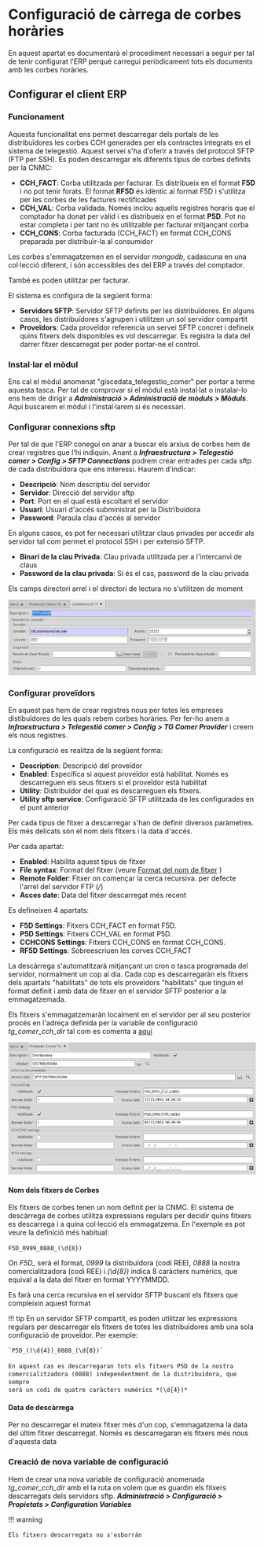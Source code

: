 # Configuració de càrrega de corbes horàries

En aquest apartat es documentarà el procediment necessari a seguir per
tal de tenir configurat l'ERP perquè carregui periòdicament tots els
documents amb les corbes horàries.


## Configurar el client ERP

### Funcionament
Aquesta funcionalitat ens permet descarregar dels portals de les distribuïdores
les corbes CCH generades per els contractes integrats en el sistema de
telegestió. Aquest servei s'ha d'oferir a través del protocol SFTP
(FTP per SSH). Es poden descarregar els diferents tipus de corbes definits per
la CNMC:

* **CCH_FACT**: Corba utilitzada per facturar. Es distribueix en el format
    **F5D** i no pot tenir forats. El format **RF5D** és idèntic al format F5D
    i s'utilitza per les corbes de les factures rectificades
* **CCH_VAL**: Corba validada. Només inclou aquells registres horaris que
    el comptador ha donat per vàlid i es distribueix en el format **P5D**. Pot
    no estar completa i per tant no és utilitzable per facturar mitjançant corba
* **CCH_CONS**: Corba facturada (CCH_FACT) en format CCH_CONS preparada
     per distribuïr-la al consumidor

Les corbes s'emmagatzemen en el servidor *mongodb*, cadascuna en una
col·lecció diferent, i són accessibles des del ERP a través del comptador.

També es poden utilitzar per facturar.

El sistema es configura de la següent forma:

* **Servidors SFTP**: Servidor SFTP definits per les distribuïdores. En
alguns casos, les distribuïdores s'agrupen i utilitzen un sol servidor
compartit
* **Proveïdors**: Cada proveïdor referencia un servei SFTP concret i
defineix quins fitxers dels disponibles es vol descarregar. Es registra la
data del darrer fitxer descarregat per poder portar-ne el control.


### Instal·lar el mòdul

Ens cal el mòdul anomenat "giscedata_telegestio_comer" per portar a terme
aquesta tasca. Per tal de comprovar si el mòdul està instal·lat o instalar-lo
ens hem de dirigir a **_Administració > Administració de mòduls > Mòduls_**.
Aquí buscarem el mòdul i l'instal·larem si és necessari.


### Configurar connexions sftp

Per tal de que l'ERP conegui on anar a buscar els arxius de corbes hem de crear
registres que l'hi indiquin. Anant a **_Infraestructura > Telegestió comer >
Config > SFTP Connections_** podrem crear entrades per cada sftp de cada
distribuïdora que ens interessi.
Haurem d'indicar:

* **Descripció**: Nom descriptiu del servidor
* **Servidor**: Direcció del servidor sftp
* **Port**: Port en el qual està escoltant el servidor
* **Usuari**: Usuari d'accés subministrat per la Distrïbuidora
* **Password**: Paraula clau d'accés al servidor

En alguns casos, es pot fer necessari utilitzar claus privades per accedir
als servidor tal com permet el protocol SSH i per extensió SFTP.

* **Binari de la clau Privada**: Clau privada utilitzada per a l'intercanvi
de claus
* **Password de la clau privada**: Si és el cas, password de la clau privada

Els camps directori arrel i el directori de lectura no s'utilitzen de moment

![Configuració SFTP](_static/curvas/sftp_config.png)


### Configurar proveïdors

En aquest pas hem de crear registres nous per totes les empreses distibuïdores
de les quals rebem corbes horàries. Per fer-ho anem a **_Infraestructura >
Telegestió comer > Config > TG Comer Provider_** i creem els nous registres.

La configuració es realitza de la següent forma:

* **Description**: Descripció del proveïdor
* **Enabled**: Especifica si aquest proveïdor està habilitat. Només es
descarreguen els seus fitxers si el proveïdor està habilitat
* **Utility**: Distribuïdor del qual es descarreguen els fitxers.
* **Utility sftp service**: Configuració SFTP utilitzada de les configurades en
el punt anterior

Per cada tipus de fitxer a descarregar s'han de definir diversos paràmetres. Els
més delicats són el nom dels fitxers i la data d'accés.

Per cada apartat:

* **Enabled**: Habilita aquest tipus de fitxer
* **File syntax**: Format del fitxer (veure [Format del nom de fitxer](#nom-dels-fitxers-de-corbes) )
* **Remote Folder**: Fitxer on començar la cerca recursiva. per defecte l'arrel del servidor FTP (*/*)
* **Acces date**: Data del fitxer descarregat més recent

Es defineixen 4 apartats:

* **F5D Settings**: Fitxers CCH_FACT en format F5D.
* **P5D Settings**: Fitxers CCH_VAL en format P5D.
* **CCHCONS Settings**: Fitxers CCH_CONS en format CCH_CONS.
* **RF5D Settings**: Sobreescriuen les corves CCH_FACT

La descàrrega s'automatitzarà mitjançant un cron o tasca programada del
servidor, normalment un cop al dia. Cada cop es descarregaràn els fitxers dels
apartats "habilitats" de tots els proveïdors "habilitats" que tinguin el format
definit i amb data de fitxer en el servidor SFTP posterior a la emmagatzemada.

Els fitxers s'emmagatzemaràn localment en el servidor per al seu posterior
procés en l'adreça definida per la variable de configuració _tg_comer_cch_dir_
tal com es comenta a [aquí](#creacio-de-nova-variable-de-configuracio)

![Configuració Proveïdor](_static/curvas/provider_config.png)


#### Nom dels fitxers de Corbes

Els fitxers de corbes tenen un nom definit per la CNMC. El sistema de
descàrrega de corbes utilitza expressions regulars per decidir quins fitxers es
descarrega i a quina col·lecció els emmagatzema.
 En l'exemple es pot veure la definició més habitual:

 `F5D_0999_0888_(\d{8})`

On *F5D_* serà el format, *0999* la distribuïdora (codi REE), *0888* la nostra
comercialitzadora (codi REE) i *(\d{8})* indica 8 caràcters numèrics, que
equival a la data del fitxer en format YYYYMMDD.

Es farà una cerca recursiva en el servidor SFTP buscant els fitxers que
compleixin aquest format

!!! tip
    En un servidor SFTP compartit, es poden utilitzar les expressions regulars
    per descarregar els fitxers de totes les distribuïdores amb una sola
    configuració de proveïdor. Per exemple:

    `P5D_()\d{4})_0888_(\d{8})`

    En aquest cas es descarregaran tots els fitxers P5D de la nostra
    comercialitzadora (0888) independentment de la distribuidora, que sempre
    serà un codi de quatre caràcters numèrics *(\d{4})*

#### Data de descàrrega

Per no descarregar el mateix fitxer més d'un cop, s'emmagatzema la data del
últim fitxer descarregat. Només es descarregaran els fitxers més nous d'aquesta
data


### Creació de nova variable de configuració

Hem de crear una nova variable de configuració anomenada *tg_comer_cch_dir* amb
el la ruta on volem que es guardin els fitxers descarregats dels
servidors sftp.
**_Administració > Configuració > Propietats > Configuration Variables_**

!!! warning

    Els fitxers descarregats no s'esborrán
